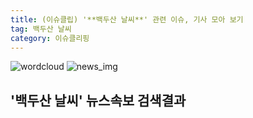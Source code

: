 ```yaml
---
title: (이슈클립) '**백두산 날씨**' 관련 이슈, 기사 모아 보기
tag: 백두산 날씨
category: 이슈클리핑
---
```

![wordcloud](https://s3.ap-northeast-2.amazonaws.com/lyrics101-wordcloud/2018-09-20-1537403868.png)
![news_img](https://user-images.githubusercontent.com/42597476/44507050-1206f400-a6e4-11e8-8d98-7ffbfebb353f.png)
## **'**백두산 날씨**'** 뉴스속보 검색결과

